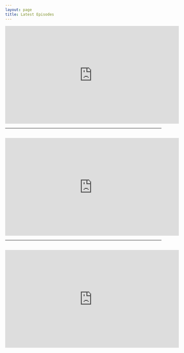 ```yaml
---
layout: page
title: Latest Episodes
---
```


<iframe width="560" height="315" src="https://www.youtube.com/embed/TO8_HF8X-Iw" frameborder="0" allow="accelerometer; autoplay; encrypted-media; gyroscope; picture-in-picture" allowfullscreen></iframe><br>
<hr><br>
<iframe width="560" height="315" src="https://www.youtube.com/embed/DEEjp_YKs8s" frameborder="0" allow="accelerometer; autoplay; encrypted-media; gyroscope; picture-in-picture" allowfullscreen></iframe><br>
<hr><br>
<iframe width="560" height="315" src="https://www.youtube.com/embed/hEYQD_IXMpc" frameborder="0" allow="accelerometer; autoplay; encrypted-media; gyroscope; picture-in-picture" allowfullscreen></iframe>

